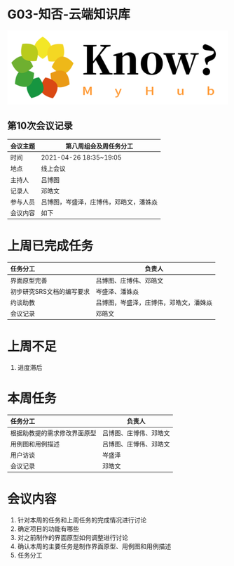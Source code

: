 # G03-知否-云端知识库

![](个人知识库Logo.png)

## 第10次会议记录

| 会议主题   | 第八周组会及周任务分工 |
| :-------  | ---------------------------- |
| 时间      | 2021-04-26 18:35~19:05 |
| 地点      | 线上会议               |
| 主持人    | 吕博图                 |
| 记录人    | 邓皓文                    |
| 参与人员  | 吕博图，岑盛泽，庄博伟，邓皓文，潘姝焱 |
| 会议内容  | 如下                         |

# 上周已完成任务

| 任务分工                  | 负责人                                 |
| :------------------------ | -------------------------------------- |
| 界面原型完善              | 吕博图、庄博伟、邓皓文                 |
| 初步研究SRS文档的编写要求 | 岑盛泽、潘姝焱                         |
| 约谈助教                  | 吕博图，岑盛泽，庄博伟，邓皓文，潘姝焱 |
| 会议记录                  | 邓皓文                                 |
# 上周不足

1. 进度滞后

# 本周任务

| 任务分工                     | 负责人                 |
| :--------------------------- | ---------------------- |
| 根据助教提的需求修改界面原型 | 吕博图、庄博伟、邓皓文 |
| 用例图和用例描述             | 吕博图、庄博伟、邓皓文 |
| 用户访谈                     | 岑盛泽                 |
| 会议记录                     | 邓皓文                 |



# 会议内容

1. 针对本周的任务和上周任务的完成情况进行讨论
2. 确定项目的功能有哪些
3. 对之前制作的界面原型如何调整进行讨论
4. 确认本周的主要任务是制作界面原型、用例图和用例描述
5. 任务分工
